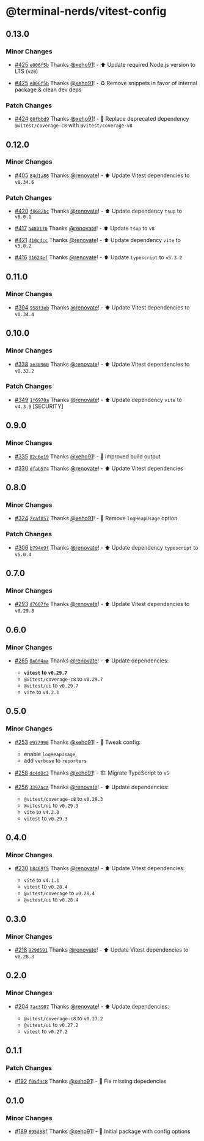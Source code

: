 # @terminal-nerds/vitest-config<!-- markdownlint-disable line-length list-marker-space no-duplicate-header ul-style ul-indent no-bare-urls -->

## 0.13.0

### Minor Changes

-   [#425](https://github.com/terminal-nerds/configs/pull/425) [`e006f5b`](https://github.com/terminal-nerds/configs/commit/e006f5b96ecca76711cddf7f9c6012e4298a9737) Thanks [@xeho91](https://github.com/xeho91)! - ⬆️ Update required Node.js version to LTS (`v20`)

-   [#425](https://github.com/terminal-nerds/configs/pull/425) [`e006f5b`](https://github.com/terminal-nerds/configs/commit/e006f5b96ecca76711cddf7f9c6012e4298a9737) Thanks [@xeho91](https://github.com/xeho91)! - ♻ Remove snippets in favor of internal package & clean dev deps

### Patch Changes

-   [#424](https://github.com/terminal-nerds/configs/pull/424) [`60fbbd9`](https://github.com/terminal-nerds/configs/commit/60fbbd9655526239d0df7441c5428c7e121f621b) Thanks [@xeho91](https://github.com/xeho91)! - 🐛 Replace deprecated dependency `@vitest/coverage-c8` with `@vitest/coverage-v8`

## 0.12.0

### Minor Changes

-   [#405](https://github.com/terminal-nerds/configs/pull/405) [`84d1a86`](https://github.com/terminal-nerds/configs/commit/84d1a8653f45361aa0931fe79a3ba90830623a59) Thanks [@renovate](https://github.com/apps/renovate)! - ⬆️ Update Vitest dependencies to `v0.34.6`

### Patch Changes

-   [#420](https://github.com/terminal-nerds/configs/pull/420) [`f0682bc`](https://github.com/terminal-nerds/configs/commit/f0682bcacf603627398223cdeb4bc0f41a2066c0) Thanks [@renovate](https://github.com/apps/renovate)! - ⬆️ Update dependency `tsup` to `v8.0.1`

-   [#417](https://github.com/terminal-nerds/configs/pull/417) [`a480170`](https://github.com/terminal-nerds/configs/commit/a48017079050fc615134c47bdf29c0413d355055) Thanks [@renovate](https://github.com/apps/renovate)! - ⬆️ Update `tsup` to `v8`

-   [#421](https://github.com/terminal-nerds/configs/pull/421) [`410c4cc`](https://github.com/terminal-nerds/configs/commit/410c4ccdc61b6caef5dc885b54b18e3e5d634ad9) Thanks [@renovate](https://github.com/apps/renovate)! - ⬆️ Update dependency `vite` to `v5.0.2`

-   [#416](https://github.com/terminal-nerds/configs/pull/416) [`31624ef`](https://github.com/terminal-nerds/configs/commit/31624efaea68d25de289321177603951b41686e6) Thanks [@renovate](https://github.com/apps/renovate)! - ⬆️ Update `typescript` to `v5.3.2`

## 0.11.0

### Minor Changes

-   [#394](https://github.com/terminal-nerds/configs/pull/394) [`958f3eb`](https://github.com/terminal-nerds/configs/commit/958f3ebe2bfd6d67f52a384e997ad8a8e06ec956) Thanks [@renovate](https://github.com/apps/renovate)! - ⬆️ Update Vitest dependencies to `v0.34.4`

## 0.10.0

### Minor Changes

-   [#338](https://github.com/terminal-nerds/configs/pull/338) [`ae30960`](https://github.com/terminal-nerds/configs/commit/ae30960468827eb67bf67e48ed629608c9d4072f) Thanks [@renovate](https://github.com/apps/renovate)! - ⬆️ Update Vitest dependencies to `v0.32.2`

### Patch Changes

-   [#349](https://github.com/terminal-nerds/configs/pull/349) [`1f6970a`](https://github.com/terminal-nerds/configs/commit/1f6970aacfee52586096fd5982139fe132c9263c) Thanks [@renovate](https://github.com/apps/renovate)! - ⬆️ Update dependency `vite` to `v4.3.9` [SECURITY]

## 0.9.0

### Minor Changes

-   [#335](https://github.com/terminal-nerds/configs/pull/335) [`82c6e19`](https://github.com/terminal-nerds/configs/commit/82c6e19f5cd0db2b00f75ce4fccac8fa43d4777e) Thanks [@xeho91](https://github.com/xeho91)! - 🔧 Improved build output

-   [#330](https://github.com/terminal-nerds/configs/pull/330) [`dfab574`](https://github.com/terminal-nerds/configs/commit/dfab5747083a2de4756c144c5cae42ff31e02c2d) Thanks [@renovate](https://github.com/apps/renovate)! - ⬆️ Update Vitest dependencies

## 0.8.0

### Minor Changes

-   [#324](https://github.com/terminal-nerds/configs/pull/324) [`2caf857`](https://github.com/terminal-nerds/configs/commit/2caf85755e64d471826cce3b2be3a163c67c8379) Thanks [@xeho91](https://github.com/xeho91)! - 🔧 Remove `logHeapUsage` option

### Patch Changes

-   [#306](https://github.com/terminal-nerds/configs/pull/306) [`b794e9f`](https://github.com/terminal-nerds/configs/commit/b794e9f973d4b5654d4250891a8c353fbbc78934) Thanks [@renovate](https://github.com/apps/renovate)! - ⬆️ Update dependency `typescript` to `v5.0.4`

## 0.7.0

### Minor Changes

-   [#293](https://github.com/terminal-nerds/configs/pull/293) [`d7607fe`](https://github.com/terminal-nerds/configs/commit/d7607fee58f0f4ccf6c3cc8c2142a5d66cd32e35) Thanks [@renovate](https://github.com/apps/renovate)! - ⬆️ Update Vitest dependencies to `v0.29.8`

## 0.6.0

### Minor Changes

-   [#265](https://github.com/terminal-nerds/configs/pull/265) [`8a6f4aa`](https://github.com/terminal-nerds/configs/commit/8a6f4aa75ac84316fadc70994e8813e7c187d349) Thanks [@renovate](https://github.com/apps/renovate)! - ⬆️ Update dependencies:

    -   **`vitest` to `v0.29.7`**
    -   `@vitest/coverage-c8` to `v0.29.7`
    -   `@vitest/ui` to `v0.29.7`
    -   `vite` to `v4.2.1`

## 0.5.0

### Minor Changes

-   [#253](https://github.com/terminal-nerds/configs/pull/253) [`e977990`](https://github.com/terminal-nerds/configs/commit/e977990242624256912a220c9835b5fefe3268ba) Thanks [@xeho91](https://github.com/xeho91)! - 🔧 Tweak config:

    -   enable `logHeapUsage`,
    -   add `verbose` to `reporters`

-   [#258](https://github.com/terminal-nerds/configs/pull/258) [`dc4d0c3`](https://github.com/terminal-nerds/configs/commit/dc4d0c33897508fe665e099c1ab939484bb5dd85) Thanks [@xeho91](https://github.com/xeho91)! - 🏗 Migrate TypeScript to `v5`

-   [#256](https://github.com/terminal-nerds/configs/pull/256) [`3397aca`](https://github.com/terminal-nerds/configs/commit/3397aca7413d9f080150a7c7537eac1a0c4a2c34) Thanks [@renovate](https://github.com/apps/renovate)! - ⬆️ Update dependencies:

    -   `@vitest/coverage-c8` to `v0.29.3`
    -   `@vitest/ui` to `v0.29.3`
    -   `vite` to `v4.2.0`
    -   `vitest` to `v0.29.3`

## 0.4.0

### Minor Changes

-   [#230](https://github.com/terminal-nerds/configs/pull/230) [`b8469f5`](https://github.com/terminal-nerds/configs/commit/b8469f53317ced4bbcb58e83afe95642b3af175a) Thanks [@renovate](https://github.com/apps/renovate)! - ⬆️ Update Vitest dependencies:

    -   `vite` to `v4.1.1`
    -   `vitest` to `v0.28.4`
    -   `@vitest/coverage` to `v0.28.4`
    -   `@vitest/ui` to `v0.28.4`

## 0.3.0

### Minor Changes

-   [#218](https://github.com/terminal-nerds/configs/pull/218) [`929d591`](https://github.com/terminal-nerds/configs/commit/929d5912112ff843cfd6eb7bc6ecafc5e5c065c9) Thanks [@renovate](https://github.com/apps/renovate)! - ⬆️ Update Vitest dependencies to `v0.28.3`

## 0.2.0

### Minor Changes

-   [#204](https://github.com/terminal-nerds/configs/pull/204) [`7ac3907`](https://github.com/terminal-nerds/configs/commit/7ac3907a9f776531e285415b876afcf8ba332eeb) Thanks [@renovate](https://github.com/apps/renovate)! - ⬆️ Update dependencies:

    -   `@vitest/coverage-c8` to `v0.27.2`
    -   `@vitest/ui` to `v0.27.2`
    -   `vitest` to `v0.27.2`

## 0.1.1

### Patch Changes

-   [#192](https://github.com/terminal-nerds/configs/pull/192) [`f05f9c8`](https://github.com/terminal-nerds/configs/commit/f05f9c8c4d60338b82f7709f4176a2470627ae18) Thanks [@xeho91](https://github.com/xeho91)! - 🐛 Fix missing depedencies

## 0.1.0

### Minor Changes

-   [#189](https://github.com/terminal-nerds/configs/pull/189) [`895d88f`](https://github.com/terminal-nerds/configs/commit/895d88fae9b6ae0be5d8a42f13bc6e47a8b3bcde) Thanks [@xeho91](https://github.com/xeho91)! - 🎉 Initial package with config options
